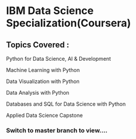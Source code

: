 # IBM Data Science Specialization(Coursera)

## Topics Covered :

Python for Data Science, AI & Development

Machine Learning with Python

Data Visualization with Python

Data Analysis with Python

Databases and SQL for Data Science with Python

Applied Data Science Capstone

### Switch to master branch to view....
